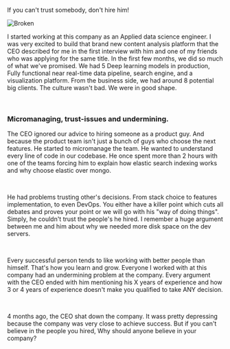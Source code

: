 If you can't trust somebody, don't hire him!

![Broken](https://images.unsplash.com/photo-1441804238730-210ce1c2cc00)


I started working at this company as an Applied data science engineer.
I was very excited to build that brand new content analysis platform that the CEO described
for me in the first interview with him and one of my friends who was applying for the same title.
In the first few months, we did so much of what we've promised. We had 5 Deep learning models 
in production, Fully functional near real-time data pipeline, search engine, and a visualization platform.
From the business side, we had around 8 potential big clients. The culture wasn't bad. We were in good shape.

&nbsp;

### Micromanaging, trust-issues and undermining.


The CEO ignored our advice to hiring someone as a product guy. 
And because the product team isn't just a bunch of guys who choose the next features.
He started to micromanage the team. He wanted to understand every line of code in our codebase.
He once spent more than 2 hours with one of the teams forcing him to explain how elastic search 
indexing works and why choose elastic over mongo. 


&nbsp;

He had problems trusting other's decisions. 
From stack choice to features implementation, to even DevOps. 
You either have a killer point which cuts all debates and proves your point or we will go with his "way of doing things". 
Simply, he couldn't trust the people's he hired. 
I remember a huge argument between me and him about why we needed more disk space on the dev servers.


&nbsp;

Every successful person tends to like working with better people than himself.
That's how you learn and grow. Everyone I worked with at this company had an undermining
problem at the company. Every argument with the CEO ended with him mentioning his X years of
experience and how 3 or 4 years of experience doesn't make you qualified to take ANY decision.


&nbsp;

4 months ago, the CEO shat down the company. It wass pretty depressing because the company was very close to achieve success. But if you can't believe in the people you hired, Why should anyone believe in your company?
